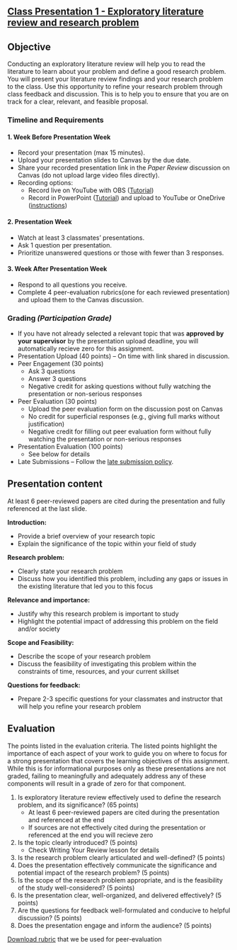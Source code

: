 ## [Class Presentation 1 - Exploratory literature review and research problem](https://aselshall.github.io/rm/hw/class-presentation1)

## Objective
Conducting an exploratory literature review will help you to read the literature to learn about your problem and define a good research problem. You will present your literature review findings and your research problem to the class. Use this opportunity to refine your research problem through class feedback and discussion. This is to help you to ensure that you are on track for a clear, relevant, and feasible proposal. 

### Timeline and Requirements

#### 1. Week Before Presentation Week
- Record your presentation (max 15 minutes).
- Upload your presentation slides to Canvas by the due date.
- Share your recorded presentation link in the *Paper Review* discussion on Canvas (do not upload large video files directly).
- Recording options:
  - Record live on YouTube with OBS ([Tutorial](https://youtu.be/zOhh6MclooA?feature=shared))
  - Record in PowerPoint ([Tutorial](https://youtu.be/bP9VJ03s8Gw?feature=shared)) and upload to YouTube or OneDrive ([instructions](https://github.com/aselshall/gwh/blob/main/hw/How%20to%20Upload%20a%20Video%20to%20OneDrive.docx))

#### 2. Presentation Week
- Watch at least 3 classmates’ presentations.
- Ask 1 question per presentation.
- Prioritize unanswered questions or those with fewer than 3 responses.

#### 3. Week After Presentation Week
- Respond to all questions you receive.
- Complete 4 peer-evaluation rubrics(one for each reviewed presentation) and upload them to the Canvas discussion.

### Grading *(Participation Grade)*
- If you have not already selected a relevant topic that was **approved by your supervisor** by the presentation upload deadline, you will automatically recieve zero for this assignment.
- Presentation Upload (40 points) – On time with link shared in discussion.
- Peer Engagement (30 points)
  - Ask 3 questions 
  - Answer 3 questions
  - Negative credit for asking questions without fully watching the presentation or non-serious responses
- Peer Evaluation (30 points)
  - Upload the peer evaluation form on the discussion post on Canvas
  - No credit for superficial responses (e.g., giving full marks without justification)
  - Negative credit for filling out peer evaluation form without fully watching the presentation or non-serious responses
- Presentation Evaluation (100 points)
  - See below for details  
- Late Submissions – Follow the [late submission policy](https://aselshall.github.io/gwh/#late-homework-policy).

## Presentation content
At least 6 peer-reviewed papers are cited during the presentation and fully referenced at the last slide.

**Introduction:**
 - Provide a brief overview of your research topic
 - Explain the significance of the topic within your field of study

**Research problem:**
 - Clearly state your research problem
 - Discuss how you identified this problem, including any gaps or issues in the existing literature that led you to this focus

**Relevance and importance:**
 - Justify why this research problem is important to study
 - Highlight the potential impact of addressing this problem on the field and/or society

**Scope and Feasibility:**
 - Describe the scope of your research problem
 - Discuss the feasibility of investigating this problem within the constraints of time, resources, and your current skillset

**Questions for feedback:**
 - Prepare 2-3 specific questions for your classmates and instructor that will help you refine your research problem


## Evaluation 

The points listed in the evaluation criteria. The listed points highlight the importance of each aspect of your work to guide you on where to focus for a strong presentation that covers the learning objectives of this assignment. While this is for informational purposes only as these presentations are not graded, failing to meaningfully and adequately address any of these components will result in a grade of zero for that component. 
 1. Is exploratory literature review effectively used to define the research problem, and its significance? (65 points)
    - At least 6 peer-reviewed papers are cited during the presentation and referenced at the end
    - If sources are not effectively cited during the presentation or referenced at the end you will recieve zero
 3. Is the topic clearly introduced? (5 points)
    - Check Writing Your Review lesson for details
 5. Is the research problem clearly articulated and well-defined? (5 points)
 7. Does the presentation effectively communicate the significance and potential impact of the research problem? (5 points)
 8. Is the scope of the research problem appropriate, and is the feasibility of the study well-considered? (5 points)
 10. Is the presentation clear, well-organized, and delivered effectively? (5 points)
 11. Are the questions for feedback well-formulated and conducive to helpful discussion? (5 points)
 12. Does the presentation engage and inform the audience? (5 points)

[Download rubric](https://aselshall.github.io/rm/hw/Class%20presentation1%20rubric.docx) that we be used for peer-evaluation
